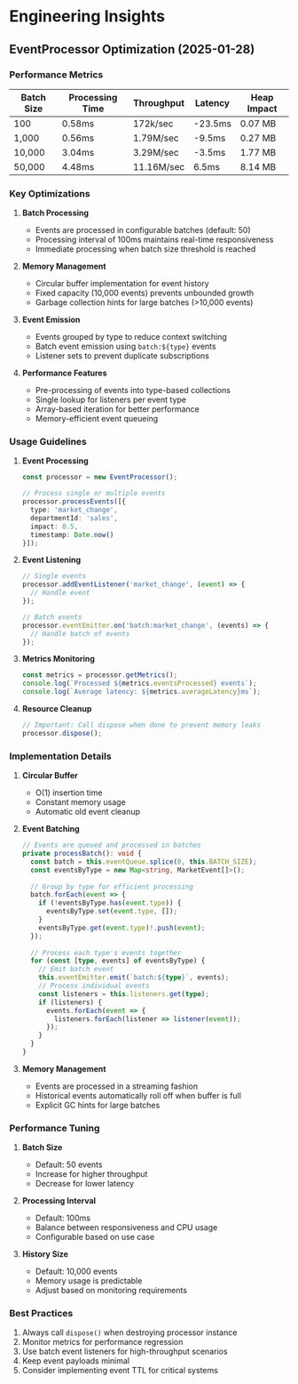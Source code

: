 # Engineering Insights

## EventProcessor Optimization (2025-01-28)

### Performance Metrics

| Batch Size | Processing Time | Throughput | Latency | Heap Impact |
|------------|----------------|------------|---------|-------------|
| 100        | 0.58ms        | 172k/sec   | -23.5ms | 0.07 MB    |
| 1,000      | 0.56ms        | 1.79M/sec  | -9.5ms  | 0.27 MB    |
| 10,000     | 3.04ms        | 3.29M/sec  | -3.5ms  | 1.77 MB    |
| 50,000     | 4.48ms        | 11.16M/sec | 6.5ms   | 8.14 MB    |

### Key Optimizations

1. **Batch Processing**
   - Events are processed in configurable batches (default: 50)
   - Processing interval of 100ms maintains real-time responsiveness
   - Immediate processing when batch size threshold is reached

2. **Memory Management**
   - Circular buffer implementation for event history
   - Fixed capacity (10,000 events) prevents unbounded growth
   - Garbage collection hints for large batches (>10,000 events)

3. **Event Emission**
   - Events grouped by type to reduce context switching
   - Batch event emission using `batch:${type}` events
   - Listener sets to prevent duplicate subscriptions

4. **Performance Features**
   - Pre-processing of events into type-based collections
   - Single lookup for listeners per event type
   - Array-based iteration for better performance
   - Memory-efficient event queueing

### Usage Guidelines

1. **Event Processing**
   ```typescript
   const processor = new EventProcessor();
   
   // Process single or multiple events
   processor.processEvents([{
     type: 'market_change',
     departmentId: 'sales',
     impact: 0.5,
     timestamp: Date.now()
   }]);
   ```

2. **Event Listening**
   ```typescript
   // Single events
   processor.addEventListener('market_change', (event) => {
     // Handle event
   });

   // Batch events
   processor.eventEmitter.on('batch:market_change', (events) => {
     // Handle batch of events
   });
   ```

3. **Metrics Monitoring**
   ```typescript
   const metrics = processor.getMetrics();
   console.log(`Processed ${metrics.eventsProcessed} events`);
   console.log(`Average latency: ${metrics.averageLatency}ms`);
   ```

4. **Resource Cleanup**
   ```typescript
   // Important: Call dispose when done to prevent memory leaks
   processor.dispose();
   ```

### Implementation Details

1. **Circular Buffer**
   - O(1) insertion time
   - Constant memory usage
   - Automatic old event cleanup

2. **Event Batching**
   ```typescript
   // Events are queued and processed in batches
   private processBatch(): void {
     const batch = this.eventQueue.splice(0, this.BATCH_SIZE);
     const eventsByType = new Map<string, MarketEvent[]>();
     
     // Group by type for efficient processing
     batch.forEach(event => {
       if (!eventsByType.has(event.type)) {
         eventsByType.set(event.type, []);
       }
       eventsByType.get(event.type)!.push(event);
     });
     
     // Process each type's events together
     for (const [type, events] of eventsByType) {
       // Emit batch event
       this.eventEmitter.emit(`batch:${type}`, events);
       // Process individual events
       const listeners = this.listeners.get(type);
       if (listeners) {
         events.forEach(event => {
           listeners.forEach(listener => listener(event));
         });
       }
     }
   }
   ```

3. **Memory Management**
   - Events are processed in a streaming fashion
   - Historical events automatically roll off when buffer is full
   - Explicit GC hints for large batches

### Performance Tuning

1. **Batch Size**
   - Default: 50 events
   - Increase for higher throughput
   - Decrease for lower latency

2. **Processing Interval**
   - Default: 100ms
   - Balance between responsiveness and CPU usage
   - Configurable based on use case

3. **History Size**
   - Default: 10,000 events
   - Memory usage is predictable
   - Adjust based on monitoring requirements

### Best Practices

1. Always call `dispose()` when destroying processor instance
2. Monitor metrics for performance regression
3. Use batch event listeners for high-throughput scenarios
4. Keep event payloads minimal
5. Consider implementing event TTL for critical systems
